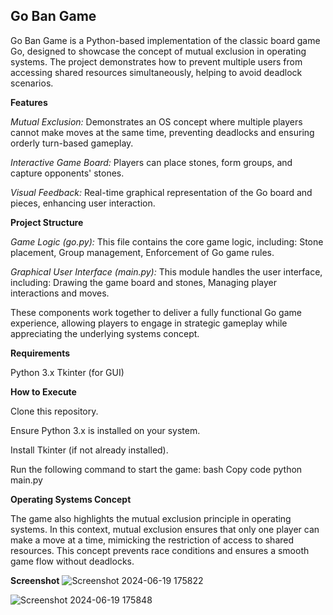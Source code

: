 ## Go Ban Game

Go Ban Game is a Python-based implementation of the classic board game Go, designed to showcase the concept of mutual exclusion in operating systems. The project demonstrates how to prevent multiple users from accessing shared resources simultaneously, helping to avoid deadlock scenarios.

**Features**

*Mutual Exclusion:* Demonstrates an OS concept where multiple players cannot make moves at the same time, preventing deadlocks and ensuring orderly turn-based gameplay.

*Interactive Game Board:* Players can place stones, form groups, and capture opponents' stones.

*Visual Feedback:* Real-time graphical representation of the Go board and pieces, enhancing user interaction.

**Project Structure**

*Game Logic (go.py):*
This file contains the core game logic, including: Stone placement, Group management, Enforcement of Go game rules.

*Graphical User Interface (main.py):*
This module handles the user interface, including: Drawing the game board and stones, Managing player interactions and moves. 

These components work together to deliver a fully functional Go game experience, allowing players to engage in strategic gameplay while appreciating the underlying systems concept.

**Requirements**

Python 3.x
Tkinter (for GUI)

**How to Execute**

Clone this repository.

Ensure Python 3.x is installed on your system.

Install Tkinter (if not already installed).

Run the following command to start the game:
bash
Copy code
python main.py

**Operating Systems Concept**

The game also highlights the mutual exclusion principle in operating systems. In this context, mutual exclusion ensures that only one player can make a move at a time, mimicking the restriction of access to shared resources. This concept prevents race conditions and ensures a smooth game flow without deadlocks.


**Screenshot** 
![Screenshot 2024-06-19 175822](https://github.com/manvithapula/GoBan-Game/assets/113161233/db03b5eb-765a-4e61-ac92-a8c5c7734788)

![Screenshot 2024-06-19 175848](https://github.com/manvithapula/GoBan-Game/assets/113161233/f2a08f93-81c8-4a44-8ba7-042cfeca9800)

